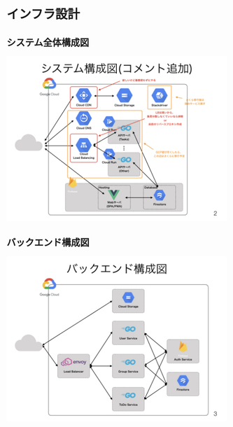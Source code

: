 # インフラ設計

## システム全体構成図

![システム構成図](./design_all_with_comment.jpeg)

## バックエンド構成図

![バックエンド構成図](./design_backend.jpeg)
